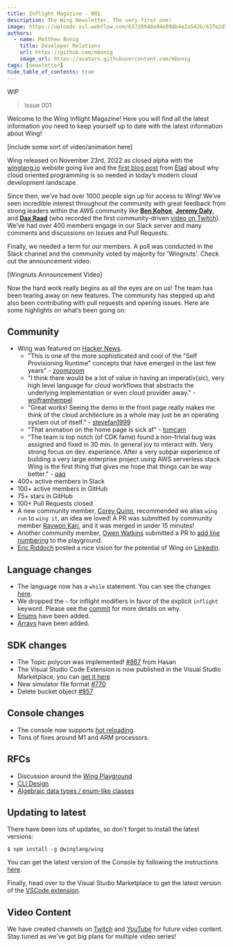 ```yaml
---
title: Inflight Magazine - 001️
description: The Wing Newsletter. The very first one!
image: https://uploads-ssl.webflow.com/63720940a94e098b4e2a542b/637e2d5495f59f7654160773_Social%20thumbnail.png
authors:
  - name: Matthew Bonig
    title: Developer Relations
    url: https://github.com/mbonig
    image_url: https://avatars.githubusercontent.com/mbonig
tags: [newsletter]
hide_table_of_contents: true
---
```


WIP

> Issue 001


Welcome to the Wing Inflight Magazine! Here you will find all the latest information you need to keep yourself up to 
date with the latest information about Wing!

[include some sort of video/animation here]

Wing released on November 23rd, 2022 as closed alpha with the [winglang.io](https://winglang.io) website going live 
and the [first blog post](https://docs.winglang.io/blog/2022/11/23/manifesto) 
from [Elad](https://www.linkedin.com/in/hackingonstuff/) about why cloud oriented programming is so needed in today’s 
modern cloud development landscape.

Since then, we’ve had over 1000 people sign up for access to Wing! 
We’ve seen incredible interest throughout the community with great feedback from strong leaders within the AWS community like 
**[Ben Kohoe](https://twitter.com/ben11kehoe)**, 
**[Jeremy Daly](https://twitter.com/jeremy_daly)**, 
and **[Dax Raad](https://twitter.com/thdxr)** 
(who recorded the first community-driven [video on Twitch](https://www.twitch.tv/videos/1662688985)). 
We’ve had over 400 members engage in our Slack server and many comments and discussions on Issues and Pull Requests. 

Finally, we needed a term for our members. A poll was conducted in the Slack channel and the community voted by
majority for 'Wingnuts'. Check out the announcement video:

[Wingnuts Announcement Video]

Now the hard work really begins as all the eyes are on us! The team has been tearing away on new features. 
The community has stepped up and also been contributing with pull requests and opening issues. 
Here are some highlights on what’s been going on:

## Community

* Wing was featured on [Hacker News](https://news.ycombinator.com/item?id=34051325).
  * "This is one of the more sophisticated and cool of the "Self Provisioning Runtime" concepts that have emerged 
in the last few years" - [zoomzoom](https://news.ycombinator.com/item?id=340533940)
  * "I think there would be a lot of value in having an imperativ(sic), very high level language for cloud workflows that 
abstracts the underlying implementation or even cloud provider away." - [wolframhempel](https://news.ycombinator.com/item?id=34055556)
  * "Great works! Seeing the demo in the front page really makes me think of the cloud architecture as a whole may 
just be an operating system out of itself." - [stevefan1999](https://news.ycombinator.com/item?id=34054752)
  * "That animation on the home page is sick af" - [tomcam](https://news.ycombinator.com/item?id=34056121)
  * "The team is top notch (of CDK fame) found a non-trivial bug was assigned and fixed in 30 min. In general joy to 
interact with. Very strong focus on dev. experience. After a very subpar experience of building a very large enterprise 
project using AWS serverless stack Wing is the first thing that gives me hope that things can be way better." - [qaq](https://news.ycombinator.com/item?id=34053585)
* 400+ active members in Slack
* 100+ active members in GitHub
* 75+ stars in GitHub
* 100+ Pull Requests closed
* A new community member, [Corey Quinn](https://twitter.com/QuinnyPig), recommended we alias `wing run` to `wing it`, 
an idea we loved! A PR was submitted by community member [Raywon Kari](https://github.com/raywonkari), 
and it was merged in under 15 minutes!
* Another community member, [Owen Watkins](https://github.com/ogre14t) submitted a PR 
to [add line numbering](https://github.com/winglang/wing/pull/928) to the playground.
* [Eric Riddoch](https://www.linkedin.com/in/eric-riddoch/) posted a nice vision for the potential of Wing 
on [LinkedIn](https://www.linkedin.com/posts/eric-riddoch_winglang-activity-7010524643191115776-nk1x/).

## Language changes

* The language now has a `while` statement. You can see the changes [here](https://github.com/winglang/wing/commit/12a9c8a48459ae3e533900208e4d749eba369631).
* We dropped the `~` for inflight modifiers in favor of the explicit `inflight` keyword. Please see the [commit](https://github.com/winglang/wing/commit/a382b5582584b64b85ba0627940813225a0d489d) for more details on why.
* [Enums](https://github.com/winglang/wing/pull/273) have been added.
* [Arrays](https://github.com/winglang/wing/pull/824) have been added.

## SDK changes

* The Topic polycon was implemented! [#867](https://github.com/winglang/wing/pull/867) from Hasan
* The Visual Studio Code Extension is now published in the Visual Studio Marketplace, you can [get it here](https://marketplace.visualstudio.com/items?itemName=Monada.vscode-wing)
* New simulator file format [#770](https://github.com/winglang/wing/pull/770)
* Delete bucket object [#857](https://github.com/winglang/wing/pull/857)

## Console changes

* The console now supports [hot reloading](https://www.youtube.com/watch?v=TvrGgGffLOc).
* Tons of fixes around M1 and ARM processors.

## RFCs

* Discussion around the [Wing Playground](https://github.com/winglang/wing/issues/451)
* [CLI Design](https://github.com/winglang/wing/issues/258)
* [Algebraic data types / enum-like classes](https://github.com/winglang/wing/issues/977)

## Updating to latest

There have been lots of updates, so don't forget to install the latest versions:

```shell    
$ npm install -g @winglang/wing
```

You can get the latest version of the Console by following the instructions [here](https://docs.winglang.io/getting-started/installation#wing-console).

Finally, head over to the Visual Studio Marketplace to get the latest version of the [VSCode extension](https://marketplace.visualstudio.com/items?itemName=Monada.vscode-wing).

## Video Content

We have created channels on [Twitch](https://www.twitch.tv/winglangio) and [YouTube](https://www.youtube.com/@winglangio
) for future video content. Stay tuned as we've got big plans for 
multiple video series!
